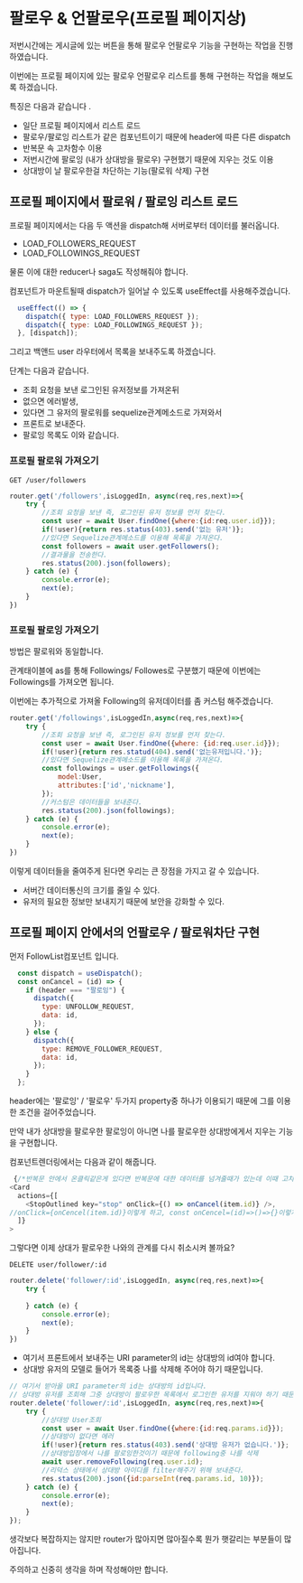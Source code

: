 # 팔로우 & 언팔로우\(프로필 페이지상\)

저번시간에는 게시글에 있는 버튼을 통해 팔로우 언팔로우 기능을 구현하는 작업을 진행하였습니다. 

이번에는 프로필 페이지에 있는 팔로우 언팔로우 리스트를 통해 구현하는 작업을 해보도록 하겠습니다. 

특징은 다음과 같습니다 . 

* 일단 프로필 페이지에서 리스트 로드
* 팔로우/팔로잉 리스트가 같은 컴포넌트이기 때문에 header에 따른 다른 dispatch
* 반복문 속 고차함수 이용
* 저번시간에 팔로잉 \(내가 상대방을 팔로우\) 구현했기 때문에 지우는 것도 이용
* 상대방이 날 팔로우한걸 차단하는 기능\(팔로워 삭제\) 구현

## 프로필 페이지에서 팔로워 / 팔로잉 리스트 로드

프로필 페이지에서는 다음 두 액션을 dispatch해 서버로부터 데이터를 불러옵니다.

* LOAD\_FOLLOWERS\_REQUEST
* LOAD\_FOLLOWINGS\_REQUEST

물론 이에 대한 reducer나 saga도 작성해줘야 합니다. 

컴포넌트가 마운트될때 dispatch가 일어날 수 있도록 useEffect를 사용해주겠습니다.

```javascript
  useEffect(() => {
    dispatch({ type: LOAD_FOLLOWERS_REQUEST });
    dispatch({ type: LOAD_FOLLOWINGS_REQUEST });
  }, [dispatch]);
```

그리고 백앤드 user 라우터에서 목록을 보내주도록 하겠습니다. 

단계는 다음과 같습니다. 

* 조회 요청을 보낸 로그인된 유저정보를 가져온뒤
* 없으면 에러발생,
* 있다면 그 유저의 팔로워를 sequelize관계메소드로 가져와서
* 프론트로 보내준다. 
* 팔로잉 목록도 이와 같습니다. 

### 프로필 팔로워 가져오기

`GET /user/followers`  

```javascript
router.get('/followers',isLoggedIn, async(req,res,next)=>{
    try {
        //조회 요청을 보낸 즉, 로그인된 유저 정보를 먼저 찾는다. 
        const user = await User.findOne({where:{id:req.user.id}});
        if(!user){return res.status(403).send('없는 유저')};
        //있다면 Sequelize관계메소드를 이용해 목록을 가져온다. 
        const followers = await user.getFollowers();
        //결과물을 전송한다.
        res.status(200).json(followers);
    } catch (e) {
        console.error(e);
        next(e);
    }
})
```

### 프로필 팔로잉 가져오기

방법은 팔로워와 동일합니다. 

관계태이블에 as를 통해 Followings/ Followes로 구분했기 때문에 이번에는 Followings를 가져오면 됩니다. 

이번에는 추가적으로 가져올 Following의 유저데이터를 좀 커스텀 해주겠습니다. 

```javascript
router.get('/followings',isLoggedIn,async(req,res,next)=>{
    try {
        //조회 요청을 보낸 즉, 로그인된 유저 정보를 먼저 찾는다. 
        const user = await User.findOne({where: {id:req.user.id}});
        if(!user){return res.statud(404).send('없는유저입니다.')};
        //있다면 Sequelize관계메소드를 이용해 목록을 가져온다. 
        const followings = user.getFollowings({
            model:User,
            attributes:['id','nickname'],
        });
        //커스텀은 데이터들을 보내준다. 
        res.status(200).json(followings);
    } catch (e) {
        console.error(e);
        next(e);
    }
})
```

이렇게 데이터들을 줄여주게 된다면 우리는 큰 장점을 가지고 갈 수 있습니다. 

* 서버간 데이터통신의 크기를 줄일 수 있다. 
* 유저의 필요한 정보만 보내지기 때문에 보안을 강화할 수 있다.

## 프로필 페이지 안에서의 언팔로우 / 팔로워차단 구현

먼저 FollowList컴포넌트 입니다.  

```javascript
  const dispatch = useDispatch();
  const onCancel = (id) => {
    if (header === "팔로잉") {
      dispatch({
        type: UNFOLLOW_REQUEST,
        data: id,
      });
    } else {
      dispatch({
        type: REMOVE_FOLLOWER_REQUEST,
        data: id,
      });
    }
  };
```

header에는 '팔로잉' / '팔로우' 두가지 property중 하나가 이용되기 때문에 그를 이용한 조건을 걸어주었습니다. 

만약 내가 상대방을 팔로우한 팔로잉이 아니면 나를 팔로우한 상대방에게서 지우는 기능을 구현합니다. 

컴포넌트렌더링에서는 다음과 같이 해줍니다.

```javascript
 {/*반복문 안에서 온클릭같은게 있다면 반복문에 대한 데이터를 넘겨줄때가 있는데 이때 고차함수 유용 */}
<Card
  actions={[
    <StopOutlined key="stop" onClick={() => onCancel(item.id)} />,
//onClick={onCencel(item.id)}이렇게 하고, const onCencel=(id)=>()=>{}이렇게도 가능
  ]}
>
```

그렇다면 이제 상대가 팔로우한 나와의 관계를 다시 취소시켜 볼까요? 

`DELETE user/follower/:id`    

```javascript
router.delete('follower/:id',isLoggedIn, async(req,res,next)=>{
    try {
        
    } catch (e) {
        console.error(e);
        next(e);
    }
})
```

* 여기서 프론트에서 보내주는 URI parameter의 id는 상대방의 id여야 합니다. 
* 상대방 유저의 모델로 들어가 목록중 나를 삭제해 주어야 하기 때문입니다. 

```javascript
// 여기서 받아올 URI parameter의 id는 상대방의 id입니다. 
// 상대방 유저를 조회해 그중 상대방이 팔로우한 목록에서 로그인한 유저를 지워야 하기 때문입니다.
router.delete('follower/:id',isLoggedIn, async(req,res,next)=>{
    try {
        //상대방 User조회
        const user = await User.findOne({where:{id:req.params.id}});
        //상대방이 없다면 에러
        if(!user){return res.status(403).send('상대방 유저가 없습니다.')};
        //상대방입장에서 나를 팔로잉한것이기 때문에 following중 나를 삭제
        await user.removeFollowing(req.user.id);
        //리덕스 상태에서 상대방 아이디를 filter해주기 위해 보내준다.
        res.status(200).json({id:parseInt(req.params.id, 10)}); 
    } catch (e) {
        console.error(e);
        next(e);
    }
});
```

생각보다 복잡하지는 않지만 router가 많아지면 많아질수록 뭔가 햇갈리는 부분들이 많아집니다. 

주의하고 신중히 생각을 하며 작성해야만 합니다. 


